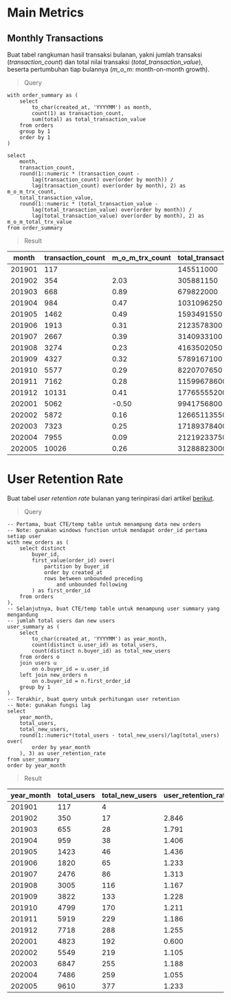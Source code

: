 # Main Metrics

## Monthly Transactions

Buat tabel rangkuman hasil transaksi bulanan, yakni jumlah transaksi (_transaction_count_) dan total nilai transaksi (_total_transaction_value_), beserta pertumbuhan tiap bulannya (_m_o_m_: month-on-month growth).

> Query

```postgresql
with order_summary as (
	select
		to_char(created_at, 'YYYYMM') as month,
		count(1) as transaction_count,
		sum(total) as total_transaction_value
	from orders
	group by 1
	order by 1
)

select 
	month,
	transaction_count,
	round(1::numeric * (transaction_count - 
		lag(transaction_count) over(order by month)) /
		lag(transaction_count) over(order by month), 2) as m_o_m_trx_count,
	total_transaction_value,
	round(1::numeric * (total_transaction_value - 
		lag(total_transaction_value) over(order by month)) /
		lag(total_transaction_value) over(order by month), 2) as m_o_m_total_trx_value
from order_summary
```

> Result

|month|transaction_count|m_o_m_trx_count|total_transaction_value|m_o_m_total_trx_value|
|-----|-----------------|---------------|-----------------------|---------------------|
|201901|117||145511000||
|201902|354|2.03|305881150|1.10|
|201903|668|0.89|679822000|1.22|
|201904|984|0.47|1031096250|0.52|
|201905|1462|0.49|1593491550|0.55|
|201906|1913|0.31|2123578300|0.33|
|201907|2667|0.39|3140933100|0.48|
|201908|3274|0.23|4163502050|0.33|
|201909|4327|0.32|5789167100|0.39|
|201910|5577|0.29|8220707650|0.42|
|201911|7162|0.28|11599678600|0.41|
|201912|10131|0.41|17765555200|0.53|
|202001|5062|-0.50|9941756800|-0.44|
|202002|5872|0.16|12665113550|0.27|
|202003|7323|0.25|17189378400|0.36|
|202004|7955|0.09|21219233750|0.23|
|202005|10026|0.26|31288823000|0.47|

# User Retention Rate

Buat tabel _user retention rate_ bulanan yang terinpirasi dari artikel [berikut](https://medium.com/cube-dev/customer-retention-analysis-93af9daee46b).

> Query

```postgresql
-- Pertama, buat CTE/temp table untuk menampung data new orders
-- Note: gunakan windows function untuk mendapat order_id pertama setiap user
with new_orders as (
	select distinct
		buyer_id,
		first_value(order_id) over(
			partition by buyer_id
			order by created_at
			rows between unbounded preceding 
				and unbounded following 
		) as first_order_id
	from orders
),
-- Selanjutnya, buat CTE/temp table untuk menampung user summary yang mengandung
-- jumlah total users dan new users
user_summary as (
	select
		to_char(created_at, 'YYYYMM') as year_month,
		count(distinct u.user_id) as total_users,
		count(distinct n.buyer_id) as total_new_users
	from orders o
	join users u
		on o.buyer_id = u.user_id
	left join new_orders n
		on o.buyer_id = n.first_order_id 
	group by 1
)
-- Terakhir, buat query untuk perhitungan user retention
-- Note: gunakan fungsi lag
select 
	year_month,
	total_users,
	total_new_users,
	round(1::numeric*(total_users - total_new_users)/lag(total_users) over(
		order by year_month
	), 3) as user_retention_rate
from user_summary
order by year_month
```

> Result

|year_month|total_users|total_new_users|user_retention_rate|
|----------|-----------|---------------|-------------------|
|201901|117|4||
|201902|350|17|2.846|
|201903|655|28|1.791|
|201904|959|38|1.406|
|201905|1423|46|1.436|
|201906|1820|65|1.233|
|201907|2476|86|1.313|
|201908|3005|116|1.167|
|201909|3822|133|1.228|
|201910|4799|170|1.211|
|201911|5919|229|1.186|
|201912|7718|288|1.255|
|202001|4823|192|0.600|
|202002|5549|219|1.105|
|202003|6847|255|1.188|
|202004|7486|259|1.055|
|202005|9610|377|1.233|
